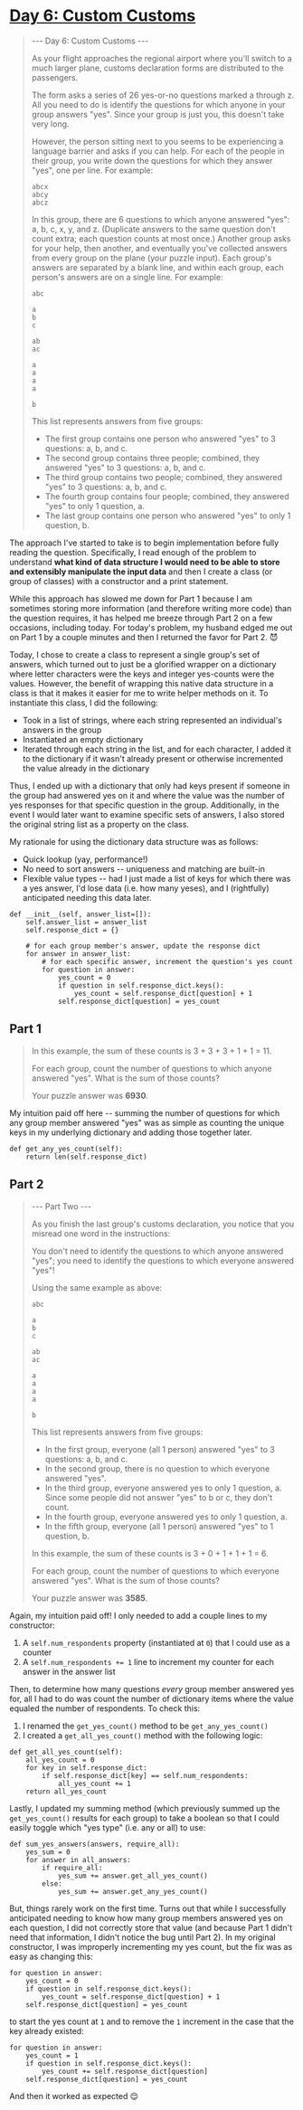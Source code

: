 # [Day 6: Custom Customs](https://adventofcode.com/2020/day/6)
>--- Day 6: Custom Customs ---
>
>As your flight approaches the regional airport where you'll switch to a much larger plane, customs declaration forms are distributed to the passengers.
>
>The form asks a series of 26 yes-or-no questions marked a through z. All you need to do is identify the questions for which anyone in your group answers "yes". Since your group is just you, this doesn't take very long.
>
>However, the person sitting next to you seems to be experiencing a language barrier and asks if you can help. For each of the people in their group, you write down the questions for which they answer "yes", one per line. For example:
>```
>abcx
>abcy
>abcz
>```
>In this group, there are 6 questions to which anyone answered "yes": a, b, c, x, y, and z. (Duplicate answers to the same question don't count extra; each question counts at most once.)
>Another group asks for your help, then another, and eventually you've collected answers from every group on the plane (your puzzle input). Each group's answers are separated by a blank line, and within each group, each person's answers are on a single line. For example:
>```
>abc
>
>a
>b
>c
>
>ab
>ac
>
>a
>a
>a
>a
>
>b
>```
>This list represents answers from five groups:
>
>- The first group contains one person who answered "yes" to 3 questions: a, b, and c.
>- The second group contains three people; combined, they answered "yes" to 3 questions: a, b, and c.
>- The third group contains two people; combined, they answered "yes" to 3 questions: a, b, and c.
>- The fourth group contains four people; combined, they answered "yes" to only 1 question, a.
>- The last group contains one person who answered "yes" to only 1 question, b.

The approach I've started to take is to begin implementation before fully reading the question. Specifically, I read enough of the problem to understand **what kind of data structure I would need to be able to store and extensibly manipulate the input data** and then I create a class (or group of classes) with a constructor and a print statement.

While this approach has slowed me down for Part 1 because I am sometimes storing more information (and therefore writing more code) than the question requires, it has helped me breeze through Part 2 on a few occasions, including today. For today's problem, my husband edged me out on Part 1 by a couple minutes and then I returned the favor for Part 2. 😈

Today, I chose to create a class to represent a single group's set of answers, which turned out to just be a glorified wrapper on a dictionary where letter characters were the keys and integer yes-counts were the values. However, the benefit of wrapping this native data structure in a class is that it makes it easier for me to write helper methods on it. To instantiate this class, I did the following:

- Took in a list of strings, where each string represented an individual's answers in the group
- Instantiated an empty dictionary
- Iterated through each string in the list, and for each character, I added it to the dictionary if it wasn't already present or otherwise incremented the value already in the dictionary

Thus, I ended up with a dictionary that only had keys present if someone in the group had answered yes on it and where the value was the number of yes responses for that specific question in the group. Additionally, in the event I would later want to examine specific sets of answers, I also stored the original string list as a property on the class.

My rationale for using the dictionary data structure was as follows:
- Quick lookup (yay, performance!)
- No need to sort answers -- uniqueness and matching are built-in
- Flexible value types -- had I just made a list of keys for which there was a yes answer, I'd lose data (i.e. how many yeses), and I (rightfully) anticipated needing this data later.

```
def __init__(self, answer_list=[]):
    self.answer_list = answer_list
    self.response_dict = {}

    # for each group member's answer, update the response dict
    for answer in answer_list:
        # for each specific answer, increment the question's yes count
        for question in answer:
            yes_count = 0
            if question in self.response_dict.keys():
                yes_count = self.response_dict[question] + 1
            self.response_dict[question] = yes_count
```

## Part 1
>In this example, the sum of these counts is 3 + 3 + 3 + 1 + 1 = 11.
>
>For each group, count the number of questions to which anyone answered "yes". What is the sum of those counts?
>
>Your puzzle answer was **6930**.

My intuition paid off here -- summing the number of questions for which any group member answered "yes" was as simple as counting the unique keys in my underlying dictionary and adding those together later. 

```
def get_any_yes_count(self):
    return len(self.response_dict)
```

## Part 2
>--- Part Two ---
>
>As you finish the last group's customs declaration, you notice that you misread one word in the instructions:
>
>You don't need to identify the questions to which anyone answered "yes"; you need to identify the questions to which everyone answered "yes"!
>
>Using the same example as above:
>```
>abc
>
>a
>b
>c
>
>ab
>ac
>
>a
>a
>a
>a
>
>b
>```
>This list represents answers from five groups:
>
>- In the first group, everyone (all 1 person) answered "yes" to 3 questions: a, b, and c.
>- In the second group, there is no question to which everyone answered "yes".
>- In the third group, everyone answered yes to only 1 question, a. Since some people did not answer "yes" to b or c, they don't count.
>- In the fourth group, everyone answered yes to only 1 question, a.
>- In the fifth group, everyone (all 1 person) answered "yes" to 1 question, b.
>
>In this example, the sum of these counts is 3 + 0 + 1 + 1 + 1 = 6.
>
>For each group, count the number of questions to which everyone answered "yes". What is the sum of those counts?
>
>Your puzzle answer was **3585**.

Again, my intuition paid off! I only needed to add a couple lines to my constructor:
1. A `self.num_respondents` property (instantiated at `0`) that I could use as a counter
2. A `self.num_respondents += 1` line to increment my counter for each answer in the answer list

Then, to determine how many questions _every_ group member answered yes for, all I had to do was count the number of dictionary items where the value equaled the number of respondents. To check this:
1. I renamed the `get_yes_count()` method to be `get_any_yes_count()`
2. I created a `get_all_yes_count()` method with the following logic: 
```
def get_all_yes_count(self):
    all_yes_count = 0
    for key in self.response_dict:
        if self.response_dict[key] == self.num_respondents:
            all_yes_count += 1
    return all_yes_count
```

Lastly, I updated my summing method (which previously summed up the `get_yes_count()` results for each group) to take a boolean so that I could easily toggle which "yes type" (i.e. any or all) to use:
```
def sum_yes_answers(answers, require_all):
    yes_sum = 0
    for answer in all_answers:
        if require_all:
            yes_sum += answer.get_all_yes_count()
        else:
            yes_sum += answer.get_any_yes_count()
```

But, things rarely work on the first time. Turns out that while I successfully anticipated needing to know how many group members answered yes on each question, I did not correctly store that value (and because Part 1 didn't need that information, I didn't notice the bug until Part 2). In my original constructor, I was improperly incrementing my yes count, but the fix was as easy as changing this:
```
for question in answer:
    yes_count = 0
    if question in self.response_dict.keys():
        yes_count = self.response_dict[question] + 1
    self.response_dict[question] = yes_count
```
to start the yes count at `1` and to remove the `1` increment in the case that the key already existed:
```
for question in answer:
    yes_count = 1
    if question in self.response_dict.keys():
        yes_count += self.response_dict[question]
    self.response_dict[question] = yes_count
```

And then it worked as expected 😌
